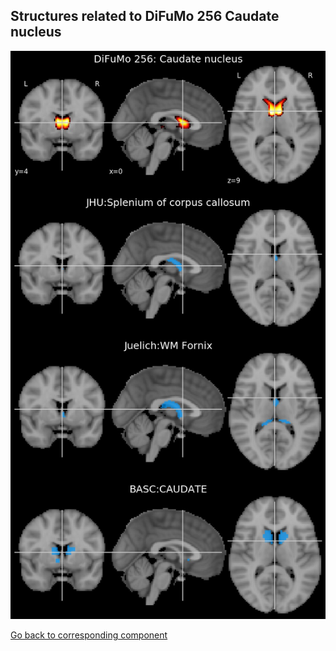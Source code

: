 


## Structures related to DiFuMo 256 Caudate nucleus

![169](169.jpg "Structures related to DiFuMo 256 Caudate nucleus")

[Go back to corresponding component](https://parietal-inria.github.io/DiFuMo/256/html/169.html)